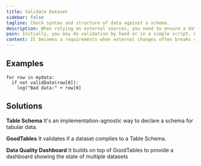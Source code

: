 ```yaml
---
title: Validate Dataset
sidebar: false
tagline: Check syntax and structure of data against a schema.
description: When relying on external sources, you need to ensure a dataset remains valid over time.
pain: Initially, you may do validation by hand or in a simple script. Over time, the Frictionless Data-way is to declare expectations in a file and have a library to continuously verify that for you.
context: It becomes a requirements when external changes often breaks your pipeline.
---
```


<JobsDiagram></JobsDiagram>

## Examples

```
for row in mydata:
  if not validDate(row[0]):
    log("Bad data:" + row[0]
```

## Solutions

**Table Schema**
It's an implementation-agnostic way to declare a schema for tabular data.
 
**GoodTables**
It validates if a dataset complies to a Table Schema.
 
**Data Quality Dashboard**
It builds on top of GoodTables to provide a dashboard showing the state of multiple datasets


<script>
import JobsDiagram from "@theme/components/JobsDiagram.vue";

export default {
  components: { JobsDiagram }
};
</script>
